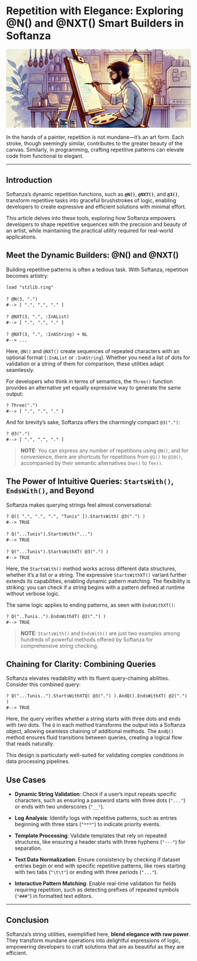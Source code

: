 # Repetition with Elegance: Exploring @N() and @NXT() Smart Builders in Softanza
![Repetition with Elegance in Softanza, by Microsoft Image AI](../images/stz-repetition-with-elegance.jpg)

In the hands of a painter, repetition is not mundane—it’s an art form. Each stroke, though seemingly similar, contributes to the greater beauty of the canvas. Similarly, in programming, crafting repetitive patterns can elevate code from functional to elegant. 

---

## Introduction

Softanza’s dynamic repetition functions, such as **`@N()`**, **`@NXT()`**, and **`@3()`**, transform repetitive tasks into graceful brushstrokes of logic, enabling developers to create expressive and efficient solutions with minimal effort.

This article delves into these tools, exploring how Softanza empowers developers to shape repetitive sequences with the precision and beauty of an artist, while maintaining the practical utility required for real-world applications.

## Meet the Dynamic Builders: @N() and @NXT()

Building repetitive patterns is often a tedious task. With Softanza, repetition becomes artistry:

```ring
load "stzlib.ring"

? @N(3, ".")
#--> [ ".", ".", "." ]

? @NXT(3, ".", :InAList)
#--> [ ".", ".", "." ]

? @NXT(3, ".", :InAString) + NL
#--> ...
```

Here, `@N()` and `@NXT()` create sequences of repeated characters with an optional format (`:InAList` or `:InAString`). Whether you need a list of dots for validation or a string of them for comparison, these utilities adapt seamlessly.

For developers who think in terms of semantics, the `Three()` function provides an alternative yet equally expressive way to generate the same output:

```ring
? Three(".")
#--> [ ".", ".", "." ]
```

And for brevity’s sake, Softanza offers the charmingly compact `@3(".")`:

```ring
? @3(".")
#--> [ ".", ".", "." ]
```

>**NOTE**: You can express any number of repetitions using `@N()`, and for convenience, there are shortcuts for repetitions from `@1()` to `@10()`, accompanied by their semantic alternatives `One()` to `Ten()`.


## The Power of Intuitive Queries: `StartsWith()`, `EndsWith()`, and Beyond

Softanza makes querying strings feel almost conversational:

```ring
? Q([ ".", ".", ".", "Tunis" ]).StartsWith( @3(".") )
#--> TRUE

? Q("...Tunis").StartsWith("...")
#--> TRUE

? Q("...Tunis").StartsWithXT( @3(".") )
#--> TRUE
```

Here, the `StartsWith()` method works across different data structures, whether it’s a list or a string. The expressive `StartsWithXT()` variant further extends its capabilities, enabling dynamic pattern matching. The flexibility is striking: you can check if a string begins with a pattern defined at runtime without verbose logic.

The same logic applies to ending patterns, as seen with `EndsWithXT()`:

```ring
? Q("..Tunis..").EndsWithXT( @2(".") )
#--> TRUE
```
>**NOTE**: `StartsWith()` and `EndsWith()` are just two examples among hundreds of powerful methods offered by Softanza for comprehensive string checking.

## Chaining for Clarity: Combining Queries

Softanza elevates readability with its fluent query-chaining abilities. Consider this combined query:

```ring
? Q("...Tunis..").StartsWithXTQ( @3(".") ).AndQ().EndsWithXT( @2(".") )
#--> TRUE
```

Here, the query verifies whether a string starts with three dots and ends with two dots. The `Q` in each method transforms the output into a Softanza object, allowing seamless chaining of additional methods. The `AndQ()` method ensures fluid transitions between queries, creating a logical flow that reads naturally.

This design is particularly well-suited for validating complex conditions in data processing pipelines.


## Use Cases

- **Dynamic String Validation**: Check if a user’s input repeats specific characters, such as ensuring a password starts with three dots (`"..."`) or ends with two underscores (`"__"`).

- **Log Analysis**: Identify logs with repetitive patterns, such as entries beginning with three stars (`"***"`) to indicate priority events.

- **Template Processing**: Validate templates that rely on repeated structures, like ensuring a header starts with three hyphens (`"---"`) for separation.

- **Text Data Normalization**: Ensure consistency by checking if dataset entries begin or end with specific repetitive patterns, like rows starting with two tabs (`"\t\t"`) or ending with three periods (`"..."`).

- **Interactive Pattern Matching**: Enable real-time validation for fields requiring repetition, such as detecting prefixes of repeated symbols (`"###"`) in formatted text editors.

---

## Conclusion

Softanza’s string utilities, exemplified here, **blend elegance with raw power**. They transform mundane operations into delightful expressions of logic, empowering developers to craft solutions that are as beautiful as they are efficient.